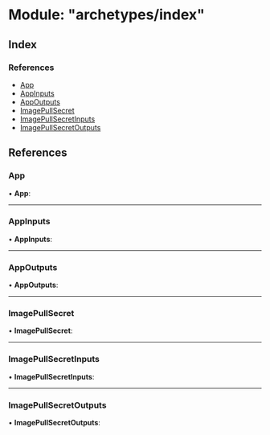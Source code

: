
# Module: "archetypes/index"

## Index

### References

* [App](_archetypes_index_.md#app)
* [AppInputs](_archetypes_index_.md#appinputs)
* [AppOutputs](_archetypes_index_.md#appoutputs)
* [ImagePullSecret](_archetypes_index_.md#imagepullsecret)
* [ImagePullSecretInputs](_archetypes_index_.md#imagepullsecretinputs)
* [ImagePullSecretOutputs](_archetypes_index_.md#imagepullsecretoutputs)

## References

###  App

• **App**:

___

###  AppInputs

• **AppInputs**:

___

###  AppOutputs

• **AppOutputs**:

___

###  ImagePullSecret

• **ImagePullSecret**:

___

###  ImagePullSecretInputs

• **ImagePullSecretInputs**:

___

###  ImagePullSecretOutputs

• **ImagePullSecretOutputs**:
